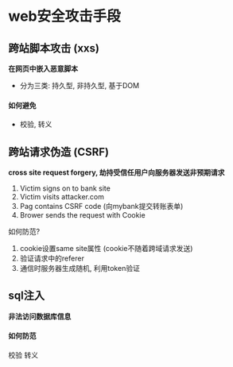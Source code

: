 # web安全攻击手段





## 跨站脚本攻击 (xxs)

**在网页中嵌入恶意脚本**

- 分为三类: 持久型, 非持久型, 基于DOM

#### 如何避免

- 校验, 转义





## 跨站请求伪造 (CSRF)

**cross site request forgery, 劫持受信任用户向服务器发送非预期请求**

1. Victim signs on to bank site
2. Victim visits attacker.com
3. Pag contains CSRF code (向mybank提交转账表单)
4. Brower sends the request with Cookie



如何防范?

1. cookie设置same site属性 (cookie不随着跨域请求发送)
2. 验证请求中的referer
3. 通信时服务器生成随机, 利用token验证



## sql注入

**非法访问数据库信息**



#### 如何防范

校验 转义